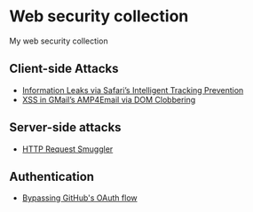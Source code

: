# Web security collection

My web security collection


## Client-side Attacks

- [Information Leaks via Safari’s Intelligent Tracking Prevention](https://research.google/pubs/pub48871)
- [XSS in GMail’s AMP4Email via DOM Clobbering](https://research.securitum.com/xss-in-amp4email-dom-clobbering/)

## Server-side attacks

- [HTTP Request Smuggler](https://github.com/PortSwigger/http-request-smuggler)


## Authentication

- [Bypassing GitHub's OAuth flow](https://blog.teddykatz.com/2019/11/05/github-oauth-bypass.html)
